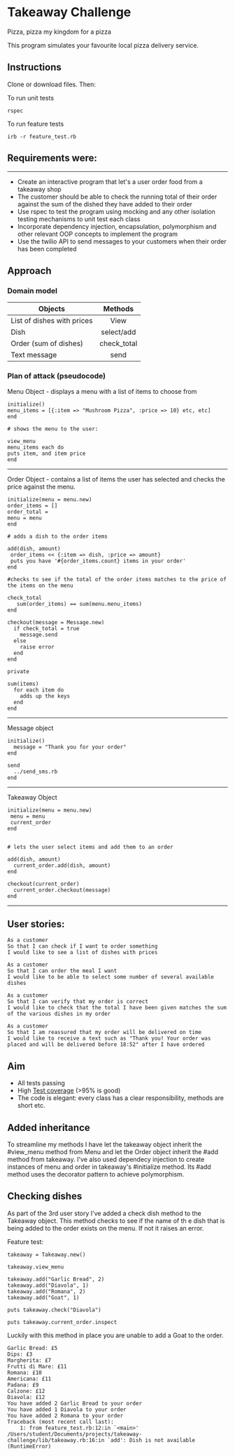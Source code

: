 Takeaway Challenge
==================

Pizza, pizza my kingdom for a pizza

This program simulates your favourite local pizza delivery service.

## Instructions

Clone or download files. Then:

To run unit tests
```
rspec
```
To run feature tests

```
irb -r feature_test.rb
```

## Requirements were:
-------

* Create an interactive program that let's a user order food from a takeaway shop
* The customer should be able to check the running total of their order against the sum of the dished they have added to their order
* Use rspec to test the program using mocking and any other isolation testing mechanisms to unit test each class
* Incorporate dependency injection, encapsulation, polymorphism and other relevant OOP concepts to implement the program
* Use the twilio API to send messages to your customers when their order has been completed


## Approach

### Domain model

| Objects                     | Methods       |
| ----------------------------|:-------------:|
| List of dishes with prices  | View | $1600  |
| Dish                        | select/add    |
| Order (sum of dishes)       | check_total   |
| Text message                | send          |


### Plan of attack (pseudocode)

Menu Object - displays a menu  with a list of items to choose from

```
initialize()
menu_items = [{:item => "Mushroom Pizza", :price => 10} etc, etc]
end

# shows the menu to the user:

view_menu
menu_items each do
puts item, and item price
end
```
___________________

Order Object - contains a list of items the user has selected and checks the price against the menu.

```
initialize(menu = menu.new)
order_items = []
order_total =
menu = menu
end

# adds a dish to the order items

add(dish, amount)
 order_items << {:item => dish, :price => amount}
 puts you have '#{order_items.count} items in your order'
end

#checks to see if the total of the order items matches to the price of the items on the menu

check_total
   sum(order_items) == sum(menu.menu_items)
end

checkout(message = Message.new)
  if check_total = true
    message.send
  else
    raise error
  end
end

private

sum(items)
  for each item do
    adds up the keys
  end
end
```

________________

Message object

```
initialize()
  message = "Thank you for your order"
end

send
  ../send_sms.rb
end
```

__________________

Takeaway Object

```
initialize(menu = menu.new)
 menu = menu
 current_order
end


# lets the user select items and add them to an order

add(dish, amount)
  current_order.add(dish, amount)
end

checkout(current_order)
  current_order.checkout(message)
end

```
___________________

## User stories:

```
As a customer
So that I can check if I want to order something
I would like to see a list of dishes with prices

As a customer
So that I can order the meal I want
I would like to be able to select some number of several available dishes

As a customer
So that I can verify that my order is correct
I would like to check that the total I have been given matches the sum of the various dishes in my order

As a customer
So that I am reassured that my order will be delivered on time
I would like to receive a text such as "Thank you! Your order was placed and will be delivered before 18:52" after I have ordered
```

## Aim

* All tests passing
* High [Test coverage](https://github.com/makersacademy/course/blob/master/pills/test_coverage.md) (>95% is good)
* The code is elegant: every class has a clear responsibility, methods are short etc.

## Added inheritance

To streamline my methods I have let the takeaway object inherit the #view_menu method from Menu and let the Order object inherit the #add method from takeaway. I've also used dependecy injection to create instances of menu and order in takeaway's #initialize method. Its #add method uses the decorator pattern to achieve polymorphism.

## Checking dishes

As part of the 3rd user story I've added a check dish method to the Takeaway object. This method checks to see if the name of th e dish that is being added to the order exists on the menu. If not it raises an error.

Feature test:

```
takeaway = Takeaway.new()

takeaway.view_menu

takeaway.add("Garlic Bread", 2)
takeaway.add("Diavola", 1)
takeaway.add("Romana", 2)
takeaway.add("Goat", 1)

puts takeaway.check("Diavola")

puts takeaway.current_order.inspect

```

Luckily with this method in place you are unable to add a Goat to the order.

```
Garlic Bread: £5
Dips: £3
Margherita: £7
Frutti di Mare: £11
Romana: £10
Americana: £11
Padana: £9
Calzone: £12
Diavola: £12
You have added 2 Garlic Bread to your order
You have added 1 Diavola to your order
You have added 2 Romana to your order
Traceback (most recent call last):
	1: from feature_test.rb:12:in `<main>'
/Users/student/Documents/projects/takeaway-challenge/lib/takeaway.rb:16:in `add': Dish is not available (RuntimeError)
```
